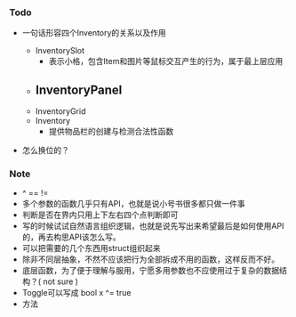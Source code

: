 ### Todo

-   一句话形容四个Inventory的关系以及作用
    -   InventorySlot
        -   表示小格，包含Item和图片等鼠标交互产生的行为，属于最上层应用
    -   InventoryPanel
        -   
    -   InventoryGrid
    -   Inventory
        -   提供物品栏的创建与检测合法性函数

-   怎么换位的？

### Note

-   ^  ==  !=
-   多个参数的函数几乎只有API，也就是说小号书很多都只做一件事
-   判断是否在界内只用上下左右四个点判断即可
-   写的时候试试自然语言组织逻辑，也就是说先写出来希望最后是如何使用API的，再去构思API该怎么写。
-   可以把需要的几个东西用struct组织起来
-   除非不同层抽象，不然不应该把行为全部拆成不用的函数，这样反而不好。
-   底层函数，为了便于理解与服用，宁愿多用参数也不应使用过于复杂的数据结构？( not sure )
-   Toggle可以写成 bool x ^= true
-   方法